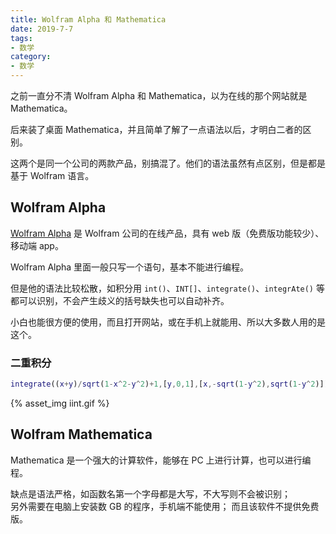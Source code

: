 ```yaml
---
title: Wolfram Alpha 和 Mathematica
date: 2019-7-7
tags:
- 数学
category:
- 数学
---
```


之前一直分不清 Wolfram Alpha 和 Mathematica，以为在线的那个网站就是 Mathematica。

后来装了桌面 Mathematica，并且简单了解了一点语法以后，才明白二者的区别。

这两个是同一个公司的两款产品，别搞混了。他们的语法虽然有点区别，但是都是基于 Wolfram 语言。

## Wolfram Alpha

[Wolfram Alpha](https://wolframalpha.com) 是 Wolfram 公司的在线产品，具有 web 版（免费版功能较少）、移动端 app。

Wolfram Alpha 里面一般只写一个语句，基本不能进行编程。

但是他的语法比较松散，如积分用 `int()`、`INT[]`、`integrate()`、`integrAte()` 等都可以识别，不会产生歧义的括号缺失也可以自动补齐。

小白也能很方便的使用，而且打开网站，或在手机上就能用、所以大多数人用的是这个。

### 二重积分

```MATLAB
integrate((x+y)/sqrt(1-x^2-y^2)+1,[y,0,1],[x,-sqrt(1-y^2),sqrt(1-y^2)])
```

{% asset_img iint.gif %}

## Wolfram Mathematica

Mathematica 是一个强大的计算软件，能够在 PC 上进行计算，也可以进行编程。

缺点是语法严格，如函数名第一个字母都是大写，不大写则不会被识别；  
另外需要在电脑上安装数 GB 的程序，手机端不能使用；
而且该软件不提供免费版。
